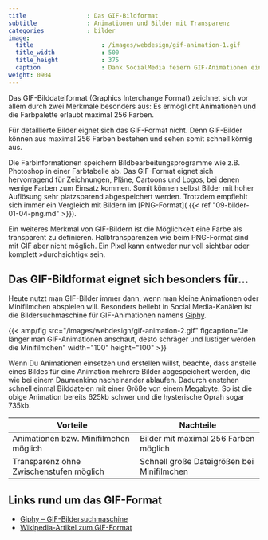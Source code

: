 ```yaml
---
title                 : Das GIF-Bildformat
subtitle              : Animationen und Bilder mit Transparenz
categories            : bilder
image:
  title                   : /images/webdesign/gif-animation-1.gif
  title_width             : 500
  title_height            : 375
  caption                 : Dank SocialMedia feiern GIF-Animationen ein fulminantes Comeback
weight: 0904
---
```

Das GIF-Bilddateiformat (Graphics Interchange Format) zeichnet sich vor allem durch zwei Merkmale besonders aus: Es ermöglicht Animationen und die Farbpalette erlaubt maximal 256 Farben.
<!-- readmore -->

Für detaillierte Bilder eignet sich das GIF-Format nicht. Denn GIF-Bilder können aus maximal 256 Farben bestehen und sehen somit schnell körnig aus.

Die Farbinformationen speichern Bildbearbeitungsprogramme wie z.B. Photoshop in einer Farbtabelle ab. Das GIF-Format eignet sich hervorragend für Zeichnungen, Pläne, Cartoons und Logos, bei denen wenige Farben zum Einsatz kommen. Somit können selbst Bilder mit hoher Auflösung sehr platzsparend abgespeichert werden. Trotzdem empfiehlt sich immer ein Vergleich mit Bildern im [PNG-Format]( {{< ref "09-bilder-01-04-png.md" >}}).

Ein weiteres Merkmal von GIF-Bildern ist die Möglichkeit eine Farbe als transparent zu definieren. Halbtransparenzen wie beim PNG-Format sind mit GIF aber nicht möglich. Ein Pixel kann entweder nur voll sichtbar oder komplett »durchsichtig« sein.

## Das GIF-Bildformat eignet sich besonders für…

Heute nutzt man GIF-Bilder immer dann, wenn man kleine Animationen oder Minifilmchen abspielen will. Besonders beliebt in Social Media-Kanälen ist die Bildersuchmaschine für GIF-Animationen namens [Giphy](https://giphy.com/).

{{< amp/fig src="/images/webdesign/gif-animation-2.gif" figcaption="Je länger man GIF-Animationen anschaut, desto schräger und lustiger werden die Minifilmchen" width="100" height="100" >}}

Wenn Du Animationen einsetzen und erstellen willst, beachte, dass anstelle eines Bildes für eine Animation mehrere Bilder abgespeichert werden, die wie bei einem Daumenkino nacheinander ablaufen. Dadurch enstehen schnell einmal Bilddateien mit einer Größe von einem Megabyte. So ist die obige Animation bereits 625kb schwer und die hysterische Oprah sogar 735kb.

|  Vorteile   |  Nachteile   |
|---|---|
| Animationen bzw. Minifilmchen möglich  | Bilder mit maximal 256 Farben möglich |
| Transparenz ohne Zwischenstufen möglich  | Schnell große Dateigrößen bei Minifilmchen  |

## Links rund um das GIF-Format

* [Giphy – GIF-Bildersuchmaschine](https://giphy.com/)
* [Wikipedia-Artikel zum GIF-Format](http://de.wikipedia.org/wiki/Gif)
